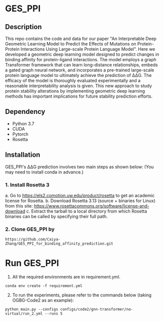 # GES_PPI

## Description
This repo contains the code and data for our paper "An Interpretable Deep Geometric Learning Model to Predict the Effects of Mutations on Protein-Protein Interactions Using Large-scale Protein Language Model". Here we developed a geometric deep learning model designed to predict changes in binding affinity for protein-ligand interactions. The model employs a graph Transformer framework that can learn long-distance relationships, embeds a gated graph neural network, and incorporates a pre-trained large-scale protein language model to ultimately achieve the prediction of ΔΔG. The efficacy of the model is thoroughly evaluated experimentally and a reasonable interpretability analysis is given. This new approach to study protein stability alterations by implementing geometric deep learning methods has important implications for future stability prediction efforts.


## Dependency
* Python 3.7
* CUDA
* Pytorch
* Rosetta


## Installation
GES_PPI's ΔΔG prediction involves two main steps as shown below:
(You may need to install conda in advance.)

### 1. Install Rosetta 3
a. Go to https://els2.comotion.uw.edu/product/rosetta to get an academic license for Rosetta.
b. Download Rosetta 3.13 (source + binaries for Linux) from this site: https://www.rosettacommons.org/software/license-and-download
c. Extract the tarball to a local directory from which Rosetta binaries can be called by specifying their full path.

### 2. Clone GES_PPI by

```
https://github.com/Caiya-Zhang/GES_PPI_for_binding_affinity_prediction.git
```



# Run GES_PPI

1. All the required environments are in requirement.yml.
```
conda env create -f requirement.yml
```

2. To run the experiments, please refer to the commands below (taking OGBG-Code2 as an example):
```
python main.py --configs configs/code2/gnn-transformer/no-virtual/run_2.yml --runs 5
```